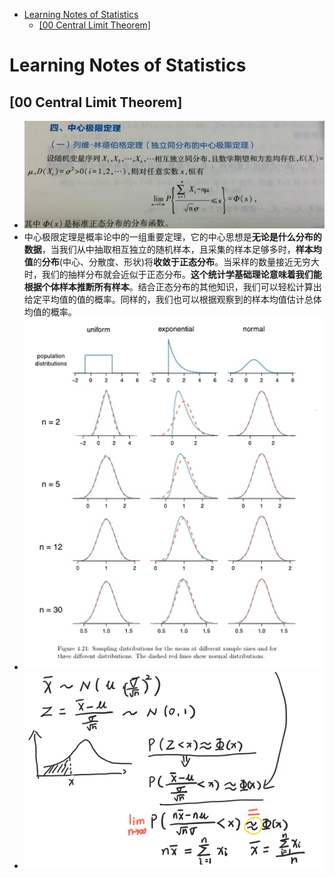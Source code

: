 <!-- TOC -->

- [Learning Notes of Statistics](#learning-notes-of-statistics)
  - [[00 Central Limit Theorem]](#00-central-limit-theorem)

<!-- /TOC -->

# Learning Notes of Statistics

## [00 Central Limit Theorem]
- ![CLT_1](images/CLT_1.png)
- 中心极限定理是概率论中的一组重要定理，它的中心思想是**无论是什么分布的数据**，当我们从中抽取相互独立的随机样本，且采集的样本足够多时，**样本均值**的**分布**(中心、分散度、形状)将**收敛于正态分布**。当采样的数量接近无穷大时，我们的抽样分布就会近似于正态分布。**这个统计学基础理论意味着我们能根据个体样本推断所有样本**。结合正态分布的其他知识，我们可以轻松计算出给定平均值的值的概率。同样的，我们也可以根据观察到的样本均值估计总体均值的概率。
- ![CLT_2](images/CLT_2.png)
- ![CLT_3](images/CLT_3.png)